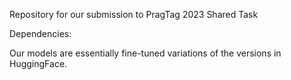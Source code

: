 Repository for our submission to PragTag 2023 Shared Task

Dependencies: 

Our models are essentially fine-tuned variations of the versions in HuggingFace.


